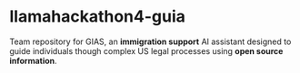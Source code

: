 # llamahackathon4-guia

Team repository for GIAS, an **immigration support** AI assistant designed to guide individuals though complex US legal processes using **open source information**. 
